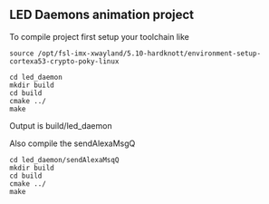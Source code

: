## LED Daemons animation project

To compile project first setup your toolchain like

```
source /opt/fsl-imx-xwayland/5.10-hardknott/environment-setup-cortexa53-crypto-poky-linux

```


```
cd led_daemon
mkdir build
cd build
cmake ../
make

```

Output is build/led_daemon

Also compile the sendAlexaMsgQ

```
cd led_daemon/sendAlexaMsqQ
mkdir build
cd build
cmake ../
make

```


